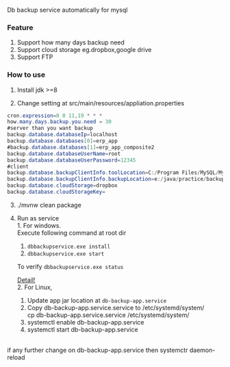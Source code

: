 Db backup service automatically for mysql
### Feature ###
1. Support how many days backup need
2. Support cloud storage eg.dropbox,google drive
3. Support FTP
 
### How to use ###
  1. Install jdk >=8  
  
  2. Change setting at src/main/resources/appliation.properties
  
  ```java
  cron.expression=0 0 11,19 * * *
  how.many.days.backup.you.need = 30
  #server than you want backup
  backup.database.databaseIp=localhost
  backup.database.databases[0]=erp_app
  #backup.database.databases[1]=erp_app_composite2
  backup.database.databaseUserName=root
  backup.database.databaseUserPassword=12345
  #client
  backup.database.backupClientInfo.toolLocation=C:/Program Files/MySQL/MySQL Server 5.7/bin
  backup.database.backupClientInfo.backupLocation=e:/java/practice/backup
  backup.database.cloudStorage=dropbox
  backup.database.cloudStorageKey=
  ```
  3. ./mvnw clean package
  4. Run as service <br />
    1. For windows. <br />
    Execute following command at root dir <br />
        1. `dbbackupservice.exe install`
        2. `dbbackupservice.exe start` 
       
        To verify
        `dbbackupservice.exe status`
        
        [Detail!](https://github.com/kohsuke/winsw)<br />
    2. For Linux,
        1. Update app jar location at `db-backup-app.service` <br /> 
        2. Copy db-backup-app.service.service to /etc/systemd/system/<br /> 
        cp db-backup-app.service.service /etc/systemd/system/<br /> 
        3. systemctl enable db-backup-app.service
        4. systemctl start db-backup-app.service
   <br/>
       if any further change on db-backup-app.service
       then systemctr daemon-reload
          
